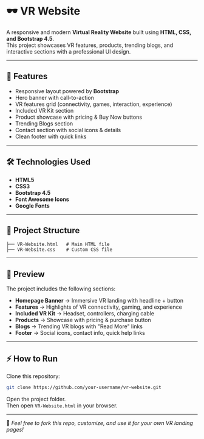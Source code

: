 # 🕶️ VR Website  
A responsive and modern **Virtual Reality Website** built using **HTML, CSS, and Bootstrap 4.5**.  
This project showcases VR features, products, trending blogs, and interactive sections with a professional UI design.  

---

## 🚀 Features
- Responsive layout powered by **Bootstrap**
- Hero banner with call-to-action
- VR features grid (connectivity, games, interaction, experience)
- Included VR Kit section
- Product showcase with pricing & Buy Now buttons
- Trending Blogs section
- Contact section with social icons & details
- Clean footer with quick links

---

## 🛠️ Technologies Used
- **HTML5**  
- **CSS3**  
- **Bootstrap 4.5**  
- **Font Awesome Icons**  
- **Google Fonts**  

---

## 📂 Project Structure
```
├── VR-Website.html   # Main HTML file
├── VR-Website.css    # Custom CSS file
```

---

## 📸 Preview
The project includes the following sections:

- **Homepage Banner** → Immersive VR landing with headline + button  
- **Features** → Highlights of VR connectivity, gaming, and experience  
- **Included VR Kit** → Headset, controllers, charging cable  
- **Products** → Showcase with pricing & purchase button  
- **Blogs** → Trending VR blogs with "Read More" links  
- **Footer** → Social icons, contact info, quick help links  

---

## ⚡ How to Run
Clone this repository:  
```bash
git clone https://github.com/your-username/vr-website.git
```

Open the project folder.  
Then open `VR-Website.html` in your browser.  

---

🙌 *Feel free to fork this repo, customize, and use it for your own VR landing pages!*  
